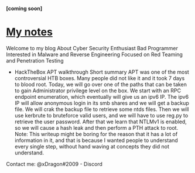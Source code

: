<b>[coming soon]</b>



<h1>
<a href="https://notes.hamzawinix.com/">My notes</a>
</h1>
<!--maybe like this website https://juliette1012.github.io/posts/THM-Burp-Suite/ -->



Welcome to my blog
About
Cyber Security Enthusiast
Bad Programmer
Interested in Malware and Reverse Engineering
Focused on Red Teaming and Penetration Testing

- HackTheBox APT walkthrough
Short summary
APT was one of the most controversial HTB boxes. Many people did not like it and it took 7 days to blood root. Today, we will go over one of the paths that can be taken to gain Administrator privilege level on the box. We start with an RPC endpoint enumeration, which eventually will give us an ipv6 IP. The ipv6 IP will allow anonymous login in its smb shares and we will get a backup file. We will crak the backup file to retrieve some ntds files. Then we will use kerbrute to bruteforce valid users, and we will have to use reg.py to retrieve the user password. After that we learn that NTLMv1 is enabled, so we will cause a hash leak and then perform a PTH attack to root. Note: This writeup might be boring for the reason that it has a lot of information in it, and that is because I wanted people to understand every single step, without hand waving at concepts they did not understand.

Contact me:
@xDragon#2009 - Discord
